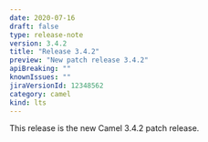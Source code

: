 ```yaml
---
date: 2020-07-16
draft: false
type: release-note
version: 3.4.2
title: "Release 3.4.2"
preview: "New patch release 3.4.2"
apiBreaking: ""
knownIssues: ""
jiraVersionId: 12348562
category: camel
kind: lts
---
```


This release is the new Camel 3.4.2 patch release.
